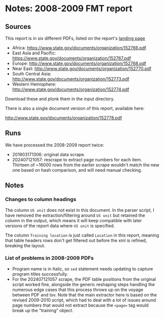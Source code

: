 # Notes: 2008-2009 FMT report

## Sources

This report is in six different PDFs, listed on the report's [landing page](https://www.state.gov/t/pm/rls/rpt/fmtrpt/2009/index.htm)

 * Africa: https://www.state.gov/documents/organization/152766.pdf
 * East Asia and Pacific: https://www.state.gov/documents/organization/152767.pdf
 * Europe: http://www.state.gov/documents/organization/152768.pdf
 * Near East: http://www.state.gov/documents/organization/152770.pdf
 * South Central Asia: http://www.state.gov/documents/organization/152773.pdf
 * Western Hemisphere: http://www.state.gov/documents/organization/152774.pdf

Download these and plonk them in the input directory.

There is also a single document version of this report, available here:

http://www.state.gov/documents/organization/152778.pdf

## Runs

We have processed the 2008-2009 report twice:

 - 201903171306: original data scrape.
 - 202407121057: rescrape to extract page numbers for each item. Thirteen of ~16000 rows from the earlier scrape wouldn't match the new one based on hash comparison, and will need manual checking.


## Notes

### Changes to column headings

The column `US unit` does not exist in this document. In the parser script, I have removed the extraction/filtering around `US unit` but retained the column in the output, which means it will keep compatible with later versions of the report data where `US unit` is specified.

The column `Training location` is just called `Location` in this report, meaning that table headers rows don't get filtered out before the xml is refined, breaking the layout.

### List of problems in 2008-2009 PDFs
- Program name is in Italic, so `sed` statement needs updating to capture program titles successfully.
- For the 202407121057 scrape, the PDF table positions from the original script worked fine, alongside the generic reshaping steps handling the numerous edge cases that this process throws up on the voyage between PDF and tsv. Note that the main extractor here is based on the revised 2009-2010 script, which had to deal with a lot of issues around page numbers that would not extract because the `<page>` tag would break up the "training" object.

